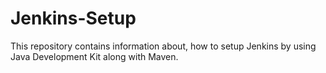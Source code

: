 # Jenkins-Setup
This repository contains information about, how to setup Jenkins by using Java Development Kit along with Maven.
